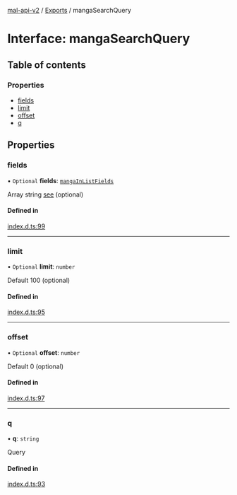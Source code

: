 [mal-api-v2](../../README.md) / [Exports](../modules.md) / mangaSearchQuery

# Interface: mangaSearchQuery

## Table of contents

### Properties

-   [fields](mangaSearchQuery.md#fields)
-   [limit](mangaSearchQuery.md#limit)
-   [offset](mangaSearchQuery.md#offset)
-   [q](mangaSearchQuery.md#q)

## Properties

### fields

• `Optional` **fields**: [`mangaInListFields`](../modules.md#mangainlistfields)

Array string [see](../modules.md#mangainlistfields) (optional)

#### Defined in

[index.d.ts:99](https://github.com/droidxrx/mal-api-v2/blob/bcfd676/lib/index.d.ts#L99)

---

### limit

• `Optional` **limit**: `number`

Default 100 (optional)

#### Defined in

[index.d.ts:95](https://github.com/droidxrx/mal-api-v2/blob/bcfd676/lib/index.d.ts#L95)

---

### offset

• `Optional` **offset**: `number`

Default 0 (optional)

#### Defined in

[index.d.ts:97](https://github.com/droidxrx/mal-api-v2/blob/bcfd676/lib/index.d.ts#L97)

---

### q

• **q**: `string`

Query

#### Defined in

[index.d.ts:93](https://github.com/droidxrx/mal-api-v2/blob/bcfd676/lib/index.d.ts#L93)
